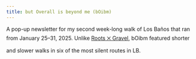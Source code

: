 ```yaml
---
title: but Overall is beyond me (bOibm)
---
```

A pop-up newsletter for my second week-long walk of Los Baños that ran from January 25–31, 2025. Unlike [Roots ྾ Gravel](rxg1), bOibm featured shorter and slower walks in six of the most silent routes in LB.